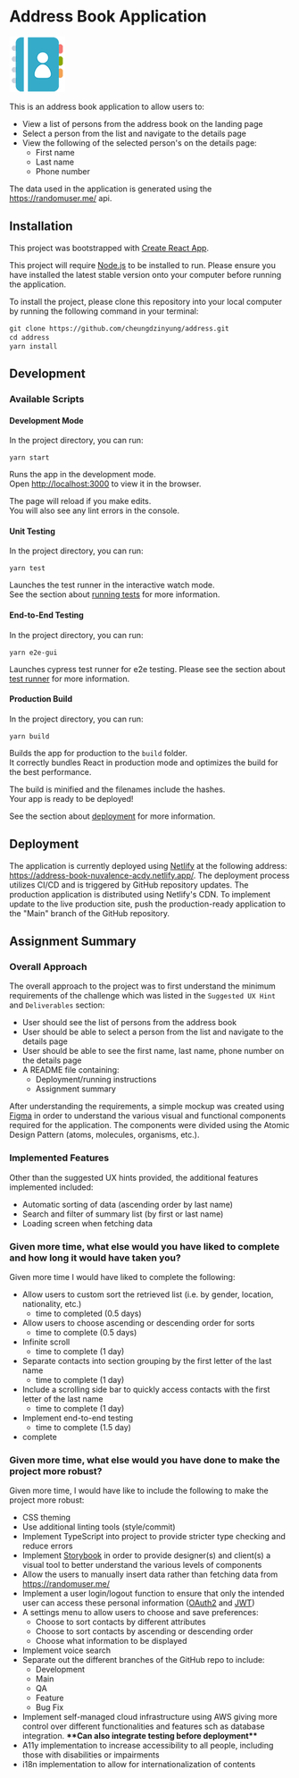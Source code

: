 # Address Book Application

![Address Book Image](./src/assets/images/address-book-thumbnail.png)

This is an address book application to allow users to:

- View a list of persons from the address book on the landing page
- Select a person from the list and navigate to the details page
- View the following of the selected person's on the details page:
  - First name
  - Last name
  - Phone number

The data used in the application is generated using the https://randomuser.me/ api.

## Installation

This project was bootstrapped with [Create React App](https://github.com/facebook/create-react-app).

This project will require [Node.js](https://nodejs.org/en/) to be installed to run. Please ensure you have installed the latest stable version onto your computer before running the application.

To install the project, please clone this repository into your local computer by running the following command in your terminal:

```
git clone https://github.com/cheungdzinyung/address.git
cd address
yarn install
```

## Development

### Available Scripts

#### Development Mode

In the project directory, you can run:

```
yarn start
```

Runs the app in the development mode.\
Open [http://localhost:3000](http://localhost:3000) to view it in the browser.

The page will reload if you make edits.\
You will also see any lint errors in the console.

#### Unit Testing

In the project directory, you can run:

```
yarn test
```

Launches the test runner in the interactive watch mode.\
See the section about [running tests](https://facebook.github.io/create-react-app/docs/running-tests) for more information.

#### End-to-End Testing

In the project directory, you can run:

```
yarn e2e-gui
```

Launches cypress test runner for e2e testing. Please see the section about [test runner](https://docs.cypress.io/guides/core-concepts/test-runner) for more information.

#### Production Build

In the project directory, you can run:

```
yarn build
```

Builds the app for production to the `build` folder.\
It correctly bundles React in production mode and optimizes the build for the best performance.

The build is minified and the filenames include the hashes.\
Your app is ready to be deployed!

See the section about [deployment](https://facebook.github.io/create-react-app/docs/deployment) for more information.

## Deployment

The application is currently deployed using [Netlify](https://www.netlify.com/) at the following address:
https://address-book-nuvalence-acdy.netlify.app/. The deployment process utilizes CI/CD and is triggered by GitHub repository updates. The production application is distributed using Netlify's CDN. To implement update to the live production site, push the production-ready application to the "Main" branch of the GitHub repository.

## Assignment Summary

### Overall Approach

The overall approach to the project was to first understand the minimum requirements of the challenge which was listed in the `Suggested UX Hint` and `Deliverables` section:

- User should see the list of persons from the address book
- User should be able to select a person from the list and navigate to the details page
- User should be able to see the first name, last name, phone number on the details page
- A README file containing:
  - Deployment/running instructions
  - Assignment summary

After understanding the requirements, a simple mockup was created using [Figma](https://www.figma.com/) in order to understand the various visual and functional components required for the application. The components were divided using the Atomic Design Pattern (atoms, molecules, organisms, etc.).

### Implemented Features

Other than the suggested UX hints provided, the additional features implemented included:

- Automatic sorting of data (ascending order by last name)
- Search and filter of summary list (by first or last name)
- Loading screen when fetching data

### Given more time, what else would you have liked to complete and how long it would have taken you?

Given more time I would have liked to complete the following:

- Allow users to custom sort the retrieved list (i.e. by gender, location, nationality, etc.)
  - time to completed (0.5 days)
- Allow users to choose ascending or descending order for sorts
  - time to complete (0.5 days)
- Infinite scroll
  - time to complete (1 day)
- Separate contacts into section grouping by the first letter of the last name
  - time to complete (1 day)
- Include a scrolling side bar to quickly access contacts with the first letter of the last name
  - time to complete (1 day)
- Implement end-to-end testing
  - time to complete (1.5 day)
- complete

### Given more time, what else would you have done to make the project more robust?

Given more time, I would have like to include the following to make the project more robust:

- CSS theming
- Use additional linting tools (style/commit)
- Implement TypeScript into project to provide stricter type checking and reduce errors
- Implement [Storybook](https://storybook.js.org/) in order to provide designer(s) and client(s) a visual tool to better understand the various levels of components
- Allow the users to manually insert data rather than fetching data from https://randomuser.me/
- Implement a user login/logout function to ensure that only the intended user can access these personal information ([OAuth2](https://oauth.net/2/) and [JWT](https://jwt.io/))
- A settings menu to allow users to choose and save preferences:
  - Choose to sort contacts by different attributes
  - Choose to sort contacts by ascending or descending order
  - Choose what information to be displayed
- Implement voice search
- Separate out the different branches of the GitHub repo to include:
  - Development
  - Main
  - QA
  - Feature
  - Bug Fix
- Implement self-managed cloud infrastructure using AWS giving more control over different functionalities and features sch as database integration. **\*\***Can also integrate testing before deployment**\*\***
- A11y implementation to increase accessibility to all people, including those with disabilities or impairments
- i18n implementation to allow for internationalization of contents
